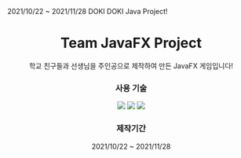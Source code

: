 
2021/10/22 ~ 2021/11/28
DOKI DOKI Java Project!

<div align="center">
  <h1>Team JavaFX Project</h1>
  학교 친구들과 선생님을 주인공으로 제작하여 만든 JavaFX 게임입니다!

  <h3>사용 기술</h3>
  <div align="center">
    <img src="https://img.shields.io/badge/JAVA-007396?style=for-the-badge&logo=java&logoColor=white">
    <img src="https://img.shields.io/badge/MySQL-4479A1?style=for-the-badge&logo=oracle&logoColor=white">
    <img src="https://img.shields.io/badge/github-181717?style=for-the-badge&logo=github&logoColor=white">
  </div>
  
  <h3>제작기간</h3>
  2021/10/22 ~ 2021/11/28
</div>

